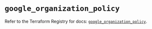 # `google_organization_policy`

Refer to the Terraform Registry for docs: [`google_organization_policy`](https://registry.terraform.io/providers/hashicorp/google/6.45.0/docs/resources/organization_policy).
